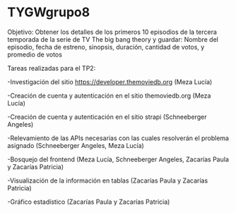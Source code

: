 # TYGWgrupo8
Objetivo:
Obtener los detalles de los primeros 10 episodios de la tercera temporada de la serie de TV The big bang theory y guardar: Nombre del episodio, fecha de estreno, sinopsis, duración, cantidad de votos, y promedio de votos

Tareas realizadas para el TP2:

-Investigación del sitio https://developer.themoviedb.org  (Meza Lucía)

-Creación de cuenta y autenticación en el sitio themoviedb.org  (Meza Lucía)

-Creación de cuenta y autenticación en el sitio strapi  (Schneeberger Angeles)

-Relevamiento de las APIs necesarias con las cuales resolverán el problema asignado  (Schneeberger Angeles, Meza Lucía)

-Bosquejo del frontend  (Meza Lucía, Schneeberger Angeles, Zacarías Paula y Zacarías Patricia)

-Visualización de la información en tablas  (Zacarías Paula y Zacarías Patricia)

-Gráfico estadístico  (Zacarías Paula y Zacarías Patricia)
